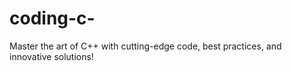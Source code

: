 # coding-c-
Master the art of C++ with cutting-edge code, best practices, and innovative solutions!
